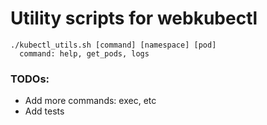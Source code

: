 # Utility scripts for webkubectl

```
./kubectl_utils.sh [command] [namespace] [pod]
  command: help, get_pods, logs
```

### TODOs:
- Add more commands: exec, etc
- Add tests
